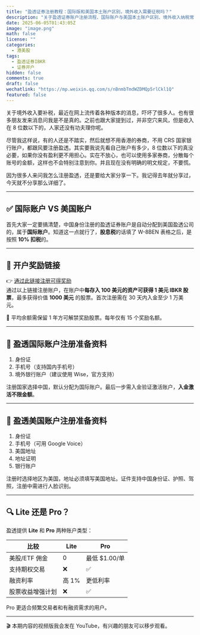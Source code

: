 ```yaml
---
title: "盈透证券注册教程：国际版和美国本土账户区别，境外收入需要征税吗？"
description: "关于盈透证券账户注册流程、国际账户与美国本土账户区别、境外收入纳税常见问题的实用指南"
date: 2025-06-05T01:43:05Z
image: "image.png"
math: false
license: ""
categories:
  - 港美股
tags:
  - 盈透证券IBKR
  - 证券开户
hidden: false
comments: true
draft: false
wechatlink: "https://mp.weixin.qq.com/s/nBnmbTmdWZDMQp5rlCkl1Q"
featured: false
---
```


关于境外收入要补税，最近在网上流传着各种版本的消息，吓坏了很多人。也有很多朋友发来消息问我是不是真的。之前也跟大家提到过，并非空穴来风，但是收入在 8 位数以下的，人家还没有功夫理你呢。

尽管我这样说，有的人还是不踏实，然后就想不用香港的券商，不用 CRS 国家银行账户，都跟风要注册盈透。其实要我说先看自己账户有多少，8 位数以下的真没必要，如果你没有盈利更不用担心。实在不放心，也可以使用多家券商，分散每个账号的金额，这样也不会特别注意到你。并且现在没有明确的明文规定，不要慌。

因为很多人来问我怎么注册盈透，还是要给大家分享一下。我记得去年就分享过，今天就不分享那么详细了。

---

## ✅ 国际账户 VS 美国账户

首先大家一定要搞清楚，中国身份注册的盈透证券账户是自动分配到美国盈透公司的，属于**国际账户**。知道这一点就行了，**股息税**的话填了 W-8BEN 表格之后，是按照 **10% 扣税**的。

---

## 🎁 开户奖励链接

👉 [通过此链接注册可得奖励](https://www.interactivebrokers.com/referral/chao135)  
通过以上链接注册账户，在账户中**每存入 100 美元的资产可获得 1 美元 IBKR 股票**，最多获得价值 **1000 美元** 的股票。首次注册需在 30 天内入金至少 1 万美元。

📌 平均余额需保留 1 年方可解禁奖励股票。每年仅有 15 个奖励名额。

---

## 📄 盈透国际账户注册准备资料

1. 身份证  
2. 手机号（支持国内手机号）  
3. 境外银行账户（建议使用 Wise，官方支持）

注册国家选择中国，默认分配为国际账户。最后一步需入金验证激活账户，**入金激活不限金额**。

---

## 🧾 盈透美国账户注册准备资料

1. 身份证  
2. 手机号（可用 Google Voice）  
3. 美国地址  
4. 地址证明  
5. 银行账户

注册时选择地区为美国，地址必须填写美国地址。证件支持中国身份证、护照、驾照，注册中需进行人脸识别。

---

## 🔍 Lite 还是 Pro？

盈透提供 **Lite** 和 **Pro** 两种账户类型：

| 比较 | Lite | Pro |
|------|------|-----|
| 美股/ETF 佣金 | 0 | 最低 $1.00/单 |
| 支持期权交易 | ❌ | ✅ |
| 融资利率 | 高 1% | 更低利率 |
| 股票收益增强计划 | ❌ | ✅ |

Pro 更适合频繁交易者和有融资需求的用户。

---

🎬 本期内容的视频版我会发在 YouTube，有兴趣的朋友可以移步观看。

